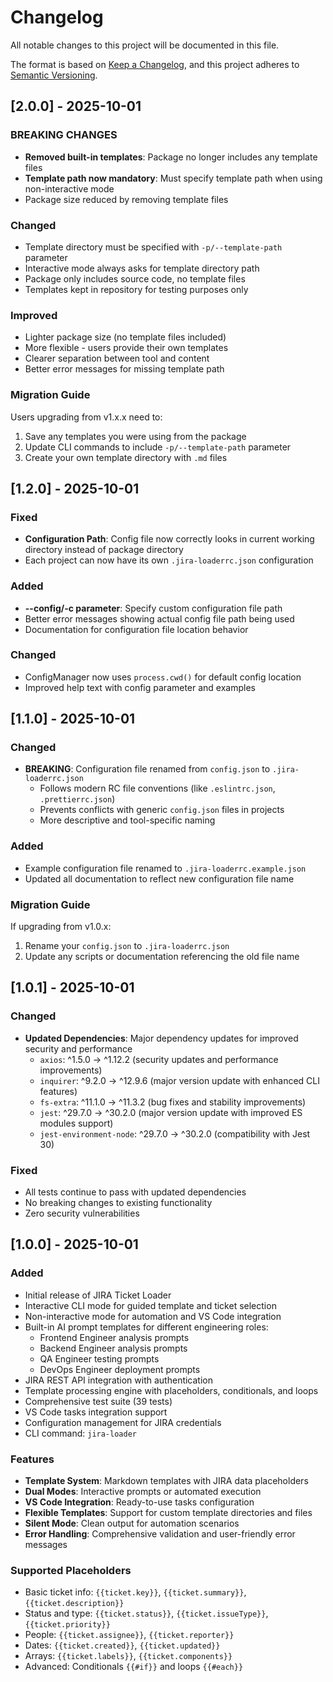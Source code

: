 # Changelog

All notable changes to this project will be documented in this file.

The format is based on [Keep a Changelog](https://keepachangelog.com/en/1.0.0/),
and this project adheres to [Semantic Versioning](https://semver.org/spec/v2.0.0.html).

## [2.0.0] - 2025-10-01

### BREAKING CHANGES
- **Removed built-in templates**: Package no longer includes any template files
- **Template path now mandatory**: Must specify template path when using non-interactive mode
- Package size reduced by removing template files

### Changed
- Template directory must be specified with `-p/--template-path` parameter
- Interactive mode always asks for template directory path
- Package only includes source code, no template files
- Templates kept in repository for testing purposes only

### Improved
- Lighter package size (no template files included)
- More flexible - users provide their own templates
- Clearer separation between tool and content
- Better error messages for missing template path

### Migration Guide
Users upgrading from v1.x.x need to:
1. Save any templates you were using from the package
2. Update CLI commands to include `-p/--template-path` parameter
3. Create your own template directory with `.md` files

## [1.2.0] - 2025-10-01

### Fixed
- **Configuration Path**: Config file now correctly looks in current working directory instead of package directory
- Each project can now have its own `.jira-loaderrc.json` configuration

### Added
- **--config/-c parameter**: Specify custom configuration file path
- Better error messages showing actual config file path being used
- Documentation for configuration file location behavior

### Changed
- ConfigManager now uses `process.cwd()` for default config location
- Improved help text with config parameter and examples

## [1.1.0] - 2025-10-01

### Changed
- **BREAKING**: Configuration file renamed from `config.json` to `.jira-loaderrc.json`
  - Follows modern RC file conventions (like `.eslintrc.json`, `.prettierrc.json`)
  - Prevents conflicts with generic `config.json` files in projects
  - More descriptive and tool-specific naming

### Added
- Example configuration file renamed to `.jira-loaderrc.example.json`
- Updated all documentation to reflect new configuration file name

### Migration Guide
If upgrading from v1.0.x:
1. Rename your `config.json` to `.jira-loaderrc.json`
2. Update any scripts or documentation referencing the old file name

## [1.0.1] - 2025-10-01

### Changed
- **Updated Dependencies**: Major dependency updates for improved security and performance
  - `axios`: ^1.5.0 → ^1.12.2 (security updates and performance improvements)
  - `inquirer`: ^9.2.0 → ^12.9.6 (major version update with enhanced CLI features)
  - `fs-extra`: ^11.1.0 → ^11.3.2 (bug fixes and stability improvements)
  - `jest`: ^29.7.0 → ^30.2.0 (major version update with improved ES modules support)
  - `jest-environment-node`: ^29.7.0 → ^30.2.0 (compatibility with Jest 30)

### Fixed
- All tests continue to pass with updated dependencies
- No breaking changes to existing functionality
- Zero security vulnerabilities

## [1.0.0] - 2025-10-01

### Added
- Initial release of JIRA Ticket Loader
- Interactive CLI mode for guided template and ticket selection
- Non-interactive mode for automation and VS Code integration
- Built-in AI prompt templates for different engineering roles:
  - Frontend Engineer analysis prompts
  - Backend Engineer analysis prompts
  - QA Engineer testing prompts
  - DevOps Engineer deployment prompts
- JIRA REST API integration with authentication
- Template processing engine with placeholders, conditionals, and loops
- Comprehensive test suite (39 tests)
- VS Code tasks integration support
- Configuration management for JIRA credentials
- CLI command: `jira-loader`

### Features
- **Template System**: Markdown templates with JIRA data placeholders
- **Dual Modes**: Interactive prompts or automated execution
- **VS Code Integration**: Ready-to-use tasks configuration
- **Flexible Templates**: Support for custom template directories and files
- **Silent Mode**: Clean output for automation scenarios
- **Error Handling**: Comprehensive validation and user-friendly error messages

### Supported Placeholders
- Basic ticket info: `{{ticket.key}}`, `{{ticket.summary}}`, `{{ticket.description}}`
- Status and type: `{{ticket.status}}`, `{{ticket.issueType}}`, `{{ticket.priority}}`
- People: `{{ticket.assignee}}`, `{{ticket.reporter}}`
- Dates: `{{ticket.created}}`, `{{ticket.updated}}`
- Arrays: `{{ticket.labels}}`, `{{ticket.components}}`
- Advanced: Conditionals `{{#if}}` and loops `{{#each}}`